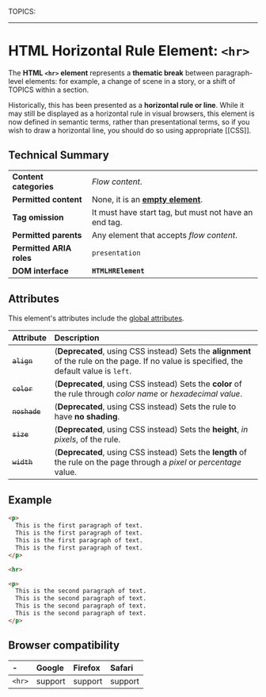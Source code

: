 TOPICS: <hr>

# HTML Horizontal Rule Element: `<hr>`

The **HTML `<hr>` element** represents a **thematic break** between paragraph-level elements: for example,
a change of scene in a story, or a shift of TOPICS within a section.

Historically, this has been presented as a **horizontal rule or line**. While it may still be displayed
as a horizontal rule in visual browsers, this element is now defined in semantic terms, rather than
presentational terms, so if you wish to draw a horizontal line, you should do so using appropriate [[CSS]].

## Technical Summary

|  |  |
| :-- | :-- |
| **Content categories** | *Flow content*. |
| **Permitted content** | None, it is an **[empty element](/en/webfrontend/empty_element)**. |
| **Tag omission** | It must have start tag, but must not have an end tag. |
| **Permitted parents** | Any element that accepts *flow content*.|
| **Permitted ARIA roles** | `presentation` |
| **DOM interface** | **`HTMLHRElement`** |

## Attributes

This element's attributes include the [global attributes](/en/webfrontend/HTML_Global_Attributes).

| Attribute | Description |
| :-- | :-- |
| ~~`align`~~ | (**Deprecated**, using CSS instead) Sets the **alignment** of the rule on the page. If no value is specified, the default value is `left`.
| ~~`color`~~ | (**Deprecated**, using CSS instead) Sets the **color** of the rule through *color name* or *hexadecimal value*.
| ~~`noshade`~~ | (**Deprecated**, using CSS instead) Sets the rule to have **no shading**.
| ~~`size`~~ | (**Deprecated**, using CSS instead) Sets the **height**, *in pixels*, of the rule.
| ~~`width`~~ | (**Deprecated**, using CSS instead) Sets the **length** of the rule on the page through a *pixel* or *percentage* value.

## Example

```html
<p>
  This is the first paragraph of text.
  This is the first paragraph of text.
  This is the first paragraph of text.
  This is the first paragraph of text.
</p>

<hr>

<p>
  This is the second paragraph of text.
  This is the second paragraph of text.
  This is the second paragraph of text.
  This is the second paragraph of text.
</p>
```

## Browser compatibility

| - | Google | Firefox | Safari |
| :--- | :--- | :--- | :--- |
| `<hr>` | support | support | support |
